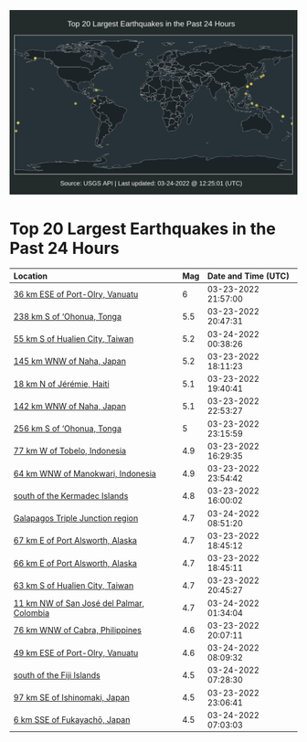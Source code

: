![Map](./map.png)

# Top 20 Largest Earthquakes in the Past 24 Hours

| Location | Mag | Date and Time (UTC) |
|:---|:---|:---|
| [36 km ESE of Port-Olry, Vanuatu](https://earthquake.usgs.gov/earthquakes/eventpage/us7000gwpw) | 6 | 03-23-2022 21:57:00 |
| [238 km S of ‘Ohonua, Tonga](https://earthquake.usgs.gov/earthquakes/eventpage/us7000gwpf) | 5.5 | 03-23-2022 20:47:31 |
| [55 km S of Hualien City, Taiwan](https://earthquake.usgs.gov/earthquakes/eventpage/us7000gwqp) | 5.2 | 03-24-2022 00:38:26 |
| [145 km WNW of Naha, Japan](https://earthquake.usgs.gov/earthquakes/eventpage/us7000gwkw) | 5.2 | 03-23-2022 18:11:23 |
| [18 km N of Jérémie, Haiti](https://earthquake.usgs.gov/earthquakes/eventpage/us7000gwly) | 5.1 | 03-23-2022 19:40:41 |
| [142 km WNW of Naha, Japan](https://earthquake.usgs.gov/earthquakes/eventpage/us7000gwq4) | 5.1 | 03-23-2022 22:53:27 |
| [256 km S of ‘Ohonua, Tonga](https://earthquake.usgs.gov/earthquakes/eventpage/us7000gwqb) | 5 | 03-23-2022 23:15:59 |
| [77 km W of Tobelo, Indonesia](https://earthquake.usgs.gov/earthquakes/eventpage/us6000h6y6) | 4.9 | 03-23-2022 16:29:35 |
| [64 km WNW of Manokwari, Indonesia](https://earthquake.usgs.gov/earthquakes/eventpage/us7000gwqh) | 4.9 | 03-23-2022 23:54:42 |
| [south of the Kermadec Islands](https://earthquake.usgs.gov/earthquakes/eventpage/us6000h6y1) | 4.8 | 03-23-2022 16:00:02 |
| [Galapagos Triple Junction region](https://earthquake.usgs.gov/earthquakes/eventpage/us7000gwt6) | 4.7 | 03-24-2022 08:51:20 |
| [67 km E of Port Alsworth, Alaska](https://earthquake.usgs.gov/earthquakes/eventpage/ak0223rx1xl8) | 4.7 | 03-23-2022 18:45:12 |
| [66 km E of Port Alsworth, Alaska](https://earthquake.usgs.gov/earthquakes/eventpage/us7000gwl2) | 4.7 | 03-23-2022 18:45:11 |
| [63 km S of Hualien City, Taiwan](https://earthquake.usgs.gov/earthquakes/eventpage/us7000gwpd) | 4.7 | 03-23-2022 20:45:27 |
| [11 km NW of San José del Palmar, Colombia](https://earthquake.usgs.gov/earthquakes/eventpage/us7000gwqz) | 4.7 | 03-24-2022 01:34:04 |
| [76 km WNW of Cabra, Philippines](https://earthquake.usgs.gov/earthquakes/eventpage/us7000gwmn) | 4.6 | 03-23-2022 20:07:11 |
| [49 km ESE of Port-Olry, Vanuatu](https://earthquake.usgs.gov/earthquakes/eventpage/us7000gwt1) | 4.6 | 03-24-2022 08:09:32 |
| [south of the Fiji Islands](https://earthquake.usgs.gov/earthquakes/eventpage/us7000gwsr) | 4.5 | 03-24-2022 07:28:30 |
| [97 km SE of Ishinomaki, Japan](https://earthquake.usgs.gov/earthquakes/eventpage/us7000gwq8) | 4.5 | 03-23-2022 23:06:41 |
| [6 km SSE of Fukayachō, Japan](https://earthquake.usgs.gov/earthquakes/eventpage/us7000gwsk) | 4.5 | 03-24-2022 07:03:03 |
